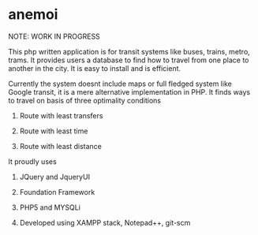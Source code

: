 anemoi
======

NOTE: WORK IN PROGRESS

This php written application is for transit systems like buses, trains, metro, trams. It provides users a database to find how to travel from one place to another in the city. It is easy to install and is efficient.

Currently the system doesnt include maps or full fledged system like Google transit, it is a mere alternative implementation in PHP. It finds ways to travel on basis of three optimality conditions

1. Route with least transfers

2. Route with least time 

3. Route with least distance


It proudly uses 

1. JQuery and JqueryUI

2. Foundation Framework

3. PHP5 and MYSQLi

4. Developed using XAMPP stack, Notepad++, git-scm



